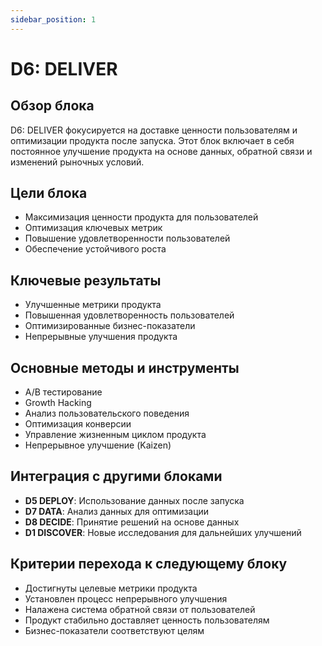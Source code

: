 ```yaml
---
sidebar_position: 1
---
```


# D6: DELIVER

## Обзор блока

D6: DELIVER фокусируется на доставке ценности пользователям и оптимизации продукта после запуска. Этот блок включает в себя постоянное улучшение продукта на основе данных, обратной связи и изменений рыночных условий.

## Цели блока

- Максимизация ценности продукта для пользователей
- Оптимизация ключевых метрик
- Повышение удовлетворенности пользователей
- Обеспечение устойчивого роста

## Ключевые результаты

- Улучшенные метрики продукта
- Повышенная удовлетворенность пользователей
- Оптимизированные бизнес-показатели
- Непрерывные улучшения продукта

## Основные методы и инструменты

- A/B тестирование
- Growth Hacking
- Анализ пользовательского поведения
- Оптимизация конверсии
- Управление жизненным циклом продукта
- Непрерывное улучшение (Kaizen)

## Интеграция с другими блоками

- **D5 DEPLOY**: Использование данных после запуска
- **D7 DATA**: Анализ данных для оптимизации
- **D8 DECIDE**: Принятие решений на основе данных
- **D1 DISCOVER**: Новые исследования для дальнейших улучшений

## Критерии перехода к следующему блоку

- Достигнуты целевые метрики продукта
- Установлен процесс непрерывного улучшения
- Налажена система обратной связи от пользователей
- Продукт стабильно доставляет ценность пользователям
- Бизнес-показатели соответствуют целям